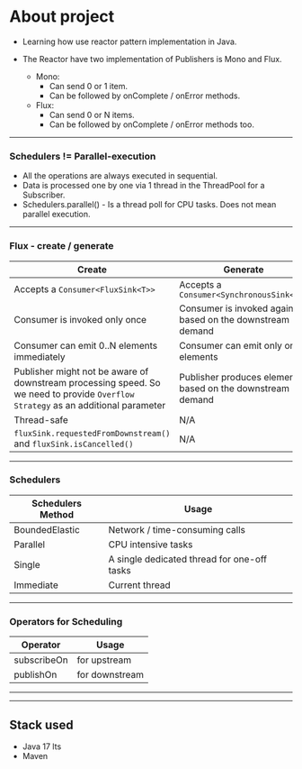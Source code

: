 # About project
- Learning how use reactor pattern implementation in Java.

- The Reactor have two implementation of Publishers is Mono and Flux.
    - Mono:
        - Can send 0 or 1 item.
        - Can be followed by onComplete / onError methods.
    - Flux:
        - Can send 0 or N items.
        - Can be followed by onComplete / onError methods too.

---

### Schedulers != Parallel-execution

- All the operations are always executed in sequential.
- Data is processed one by one via 1 thread in the ThreadPool for a Subscriber.
- Schedulers.parallel() - Is a thread poll for CPU tasks. Does not mean parallel execution.

---

### Flux - create / generate

| Create                                                                                                                            | Generate                                                   |
|-----------------------------------------------------------------------------------------------------------------------------------|------------------------------------------------------------|
| Accepts a `Consumer<FluxSink<T>>`                                                                                                 | Accepts a `Consumer<SynchronousSink<T>>`                   |
| Consumer is invoked only once                                                                                                     | Consumer is invoked again based on the downstream demand   |
| Consumer can emit 0..N elements immediately                                                                                       | Consumer can emit only one elements                        |
| Publisher might not be aware of downstream processing speed. So we need to provide `Overflow Strategy` as an additional parameter | Publisher produces elements based on the downstream demand |
| Thread-safe                                                                                                                       | N/A                                                        |
| `fluxSink.requestedFromDownstream()` and `fluxSink.isCancelled()`                                                                 | N/A                                                        |

---

### Schedulers
| Schedulers Method | Usage                                        |
|-------------------|----------------------------------------------|
| BoundedElastic    | Network / time-consuming calls               |
| Parallel          | CPU intensive tasks                          |
| Single            | A single dedicated thread for one-off tasks  |
| Immediate         | Current thread                               |

---

### Operators for Scheduling
| Operator    | Usage          |
|-------------|----------------|
| subscribeOn | for upstream   |
| publishOn   | for downstream |

---
---

## Stack used
- Java 17 lts
- Maven

